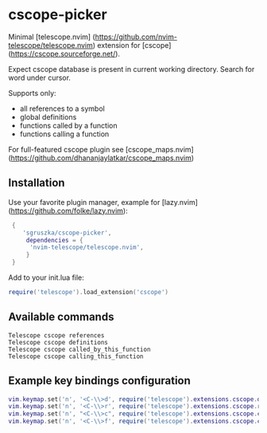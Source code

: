# cscope-picker

Minimal [telescope.nvim] (https://github.com/nvim-telescope/telescope.nvim) extension for [cscope] (https://cscope.sourceforge.net/).

Expect cscope database is present in current working directory.
Search for word under cursor.

Supports only:
 - all references to a symbol
 - global definitions
 - functions called by a function
 - functions calling a function

For full-featured cscope plugin see [cscope_maps.nvim] (https://github.com/dhananjaylatkar/cscope_maps.nvim)

## Installation

Use your favorite plugin manager, example for [lazy.nvim] (https://github.com/folke/lazy.nvim):
```lua
 {
    'sgruszka/cscope-picker',
     dependencies = {
      'nvim-telescope/telescope.nvim',
     }
 }
```

Add to your init.lua file:
``` lua
require('telescope').load_extension('cscope')

```

## Available commands
```viml
Telescope cscope references
Telescope cscope definitions
Telescope cscope called_by_this_function
Telescope cscope calling_this_function
```
## Example key bindings configuration
``` lua
vim.keymap.set('n', '<C-\\>d', require('telescope').extensions.cscope.definitions, { desc = 'Cscope Definitions' })
vim.keymap.set('n', '<C-\\>r', require('telescope').extensions.cscope.references, { desc = 'Cscope References' })
vim.keymap.set('n', "<C-\\>c", require('telescope').extensions.cscope.calling_this_function, { desc = 'Cscope calls to this function' })
vim.keymap.set('n', '<C-\\>f', require('telescope').extensions.cscope.called_by_this_function, { desc = 'Cscope funnction calls by this function' })
```
